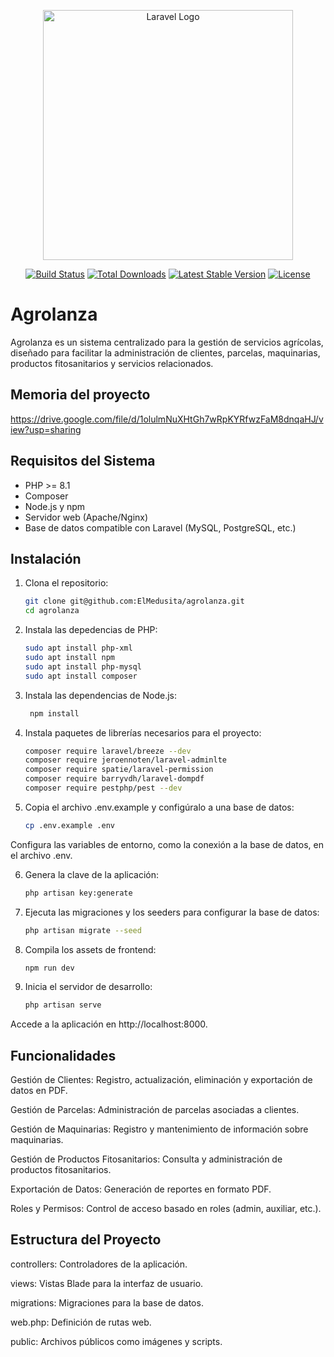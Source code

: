 <p align="center"><a href="https://laravel.com" target="_blank"><img src="https://raw.githubusercontent.com/laravel/art/master/logo-lockup/5%20SVG/2%20CMYK/1%20Full%20Color/laravel-logolockup-cmyk-red.svg" width="400" alt="Laravel Logo"></a></p>

<p align="center">
<a href="https://github.com/laravel/framework/actions"><img src="https://github.com/laravel/framework/workflows/tests/badge.svg" alt="Build Status"></a>
<a href="https://packagist.org/packages/laravel/framework"><img src="https://img.shields.io/packagist/dt/laravel/framework" alt="Total Downloads"></a>
<a href="https://packagist.org/packages/laravel/framework"><img src="https://img.shields.io/packagist/v/laravel/framework" alt="Latest Stable Version"></a>
<a href="https://packagist.org/packages/laravel/framework"><img src="https://img.shields.io/packagist/l/laravel/framework" alt="License"></a>
</p>

# Agrolanza

Agrolanza es un sistema centralizado para la gestión de servicios agrícolas, diseñado para facilitar la administración de clientes, parcelas, maquinarias, productos fitosanitarios y servicios relacionados.

## Memoria del proyecto

https://drive.google.com/file/d/1olulmNuXHtGh7wRpKYRfwzFaM8dnqaHJ/view?usp=sharing

## Requisitos del Sistema

- PHP >= 8.1
- Composer
- Node.js y npm
- Servidor web (Apache/Nginx)
- Base de datos compatible con Laravel (MySQL, PostgreSQL, etc.)

## Instalación

1. Clona el repositorio:

   ```bash
   git clone git@github.com:ElMedusita/agrolanza.git
   cd agrolanza

2. Instala las depedencias de PHP:

    ```bash
    sudo apt install php-xml
    sudo apt install npm
    sudo apt install php-mysql
    sudo apt install composer

3. Instala las dependencias de Node.js:

   ```bash
    npm install

4. Instala paquetes de librerías necesarios para el proyecto:

    ```bash
    composer require laravel/breeze --dev
    composer require jeroennoten/laravel-adminlte
    composer require spatie/laravel-permission
    composer require barryvdh/laravel-dompdf
    composer require pestphp/pest --dev

5. Copia el archivo .env.example y configúralo a una base de datos:

    ```bash
    cp .env.example .env

Configura las variables de entorno, como la conexión a la base de datos, en el archivo .env.

6. Genera la clave de la aplicación:

    ```bash
    php artisan key:generate

7. Ejecuta las migraciones y los seeders para configurar la base de datos:

    ```bash
    php artisan migrate --seed

8. Compila los assets de frontend:

    ```bash
    npm run dev

9. Inicia el servidor de desarrollo:

    ```bash
    php artisan serve

Accede a la aplicación en http://localhost:8000.

## Funcionalidades

Gestión de Clientes: Registro, actualización, eliminación y exportación de datos en PDF.

Gestión de Parcelas: Administración de parcelas asociadas a clientes.

Gestión de Maquinarias: Registro y mantenimiento de información sobre maquinarias.

Gestión de Productos Fitosanitarios: Consulta y administración de productos fitosanitarios.

Exportación de Datos: Generación de reportes en formato PDF.

Roles y Permisos: Control de acceso basado en roles (admin, auxiliar, etc.).

## Estructura del Proyecto

controllers: Controladores de la aplicación.

views: Vistas Blade para la interfaz de usuario.

migrations: Migraciones para la base de datos.

web.php: Definición de rutas web.

public: Archivos públicos como imágenes y scripts.

